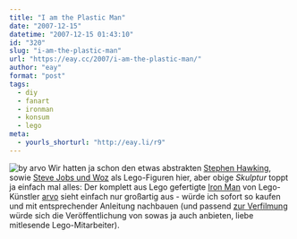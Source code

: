 ```yaml
---
title: "I am the Plastic Man"
date: "2007-12-15"
datetime: "2007-12-15 01:43:10"
id: "320"
slug: "i-am-the-plastic-man"
url: "https://eay.cc/2007/i-am-the-plastic-man/"
author: "eay"
format: "post"
tags:
  - diy
  - fanart
  - ironman
  - konsum
  - lego
meta:
  - yourls_shorturl: "http://eay.li/r9"
---
```


![](/uploads/2007/legoironman.jpg "by arvo") Wir hatten ja schon den etwas abstrakten [Stephen Hawking](//eay.cc/2007/kostliches-7/), sowie [Steve Jobs und Woz](//eay.cc/2007/woz-n-jobs/) als Lego-Figuren hier, aber obige _Skulptur_ toppt ja einfach mal alles: Der komplett aus Lego gefertigte [Iron Man](http://www.brickshelf.com/cgi-bin/gallery.cgi?i=2864105) von Lego-Künstler [arvo](http://www.brickshelf.com/cgi-bin/gallery.cgi?f=127268) sieht einfach nur großartig aus - würde ich sofort so kaufen und mit entsprechender Anleitung nachbauen (und passend [zur Verfilmung](//eay.cc/2007/i-am-the-iron-man/) würde sich die Veröffentlichung von sowas ja auch anbieten, liebe mitlesende Lego-Mitarbeiter).
